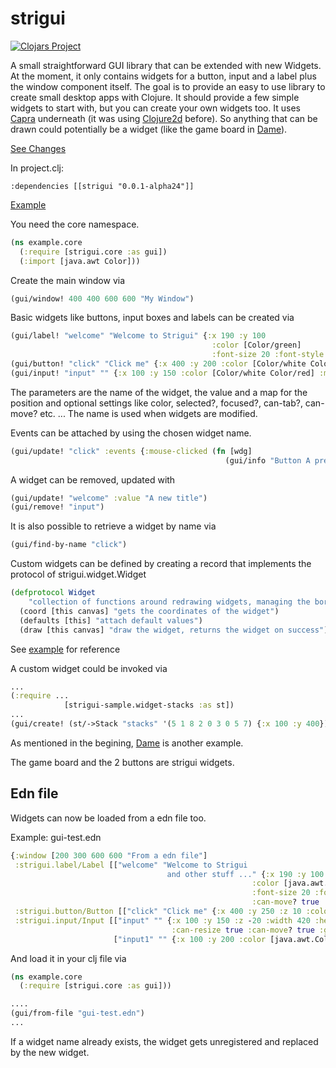 # strigui

[![Clojars Project](https://img.shields.io/clojars/v/strigui.svg)](https://clojars.org/strigui)

A small straightforward GUI library that can be extended with new Widgets. At the moment, it only contains widgets for a button, input and a label plus the window component itself.
The goal is to provide an easy to use library to create small desktop apps with Clojure. It should provide a few simple widgets to start with,
but you can create your own widgets too. 
It uses [Capra](https://github.com/MikeHardIce/Capra) underneath (it was using [Clojure2d](https://github.com/Clojure2D/clojure2d) before). So anything that can be drawn could potentially be a widget (like the game board in [Dame](https://github.com/MikeHardIce/Dame)).

[See Changes](CHANGES.md)

In project.clj:

```
:dependencies [[strigui "0.0.1-alpha24"]]
```
[Example](https://github.com/MikeHardIce/strigui-sample)

You need the core namespace.

```Clojure
(ns example.core
  (:require [strigui.core :as gui])
  (:import [java.awt Color]))

```
Create the main window via

```Clojure
(gui/window! 400 400 600 600 "My Window")
```

Basic widgets like buttons, input boxes and labels can be created via

```Clojure
(gui/label! "welcome" "Welcome to Strigui" {:x 190 :y 100
                                             :color [Color/green]
                                             :font-size 20 :font-style [:bold]})
(gui/button! "click" "Click me" {:x 400 :y 200 :color [Color/white Color/black]})
(gui/input! "input" "" {:x 100 :y 150 :color [Color/white Color/red] :min-width 420})
```
The parameters are the name of the widget, the value and a map for the position and optional settings like color, selected?, focused?, can-tab?, can-move? etc. ...
The name is used when widgets are modified.

Events can be attached by using the chosen widget name.

```Clojure
(gui/update! "click" :events {:mouse-clicked (fn [wdg]
                                                (gui/info "Button A pressed"))})
```

A widget can be removed, updated with

```Clojure
(gui/update! "welcome" :value "A new title")
(gui/remove! "input")
```

It is also possible to retrieve a widget by name via
```Clojure
(gui/find-by-name "click")
```

Custom widgets can be defined by creating a record that implements the protocol of strigui.widget.Widget

```Clojure
(defprotocol Widget 
    "collection of functions around redrawing widgets, managing the border etc. ..."
  (coord [this canvas] "gets the coordinates of the widget")
  (defaults [this] "attach default values")
  (draw [this canvas] "draw the widget, returns the widget on success"))

```
See [example](https://github.com/MikeHardIce/strigui-sample/blob/main/src/strigui_sample/widget_stacks.clj#L42) for reference

A custom widget could be invoked via

```Clojure
...
(:require ...
            [strigui-sample.widget-stacks :as st])
...
(gui/create! (st/->Stack "stacks" '(5 1 8 2 0 3 0 5 7) {:x 100 :y 400}))
```

As mentioned in the begining, [Dame](https://github.com/MikeHardIce/Dame) is another example.

The game board and the 2 buttons are strigui widgets.

## Edn file

Widgets can now be loaded from a edn file too.

Example:
gui-test.edn
```Clojure
{:window [200 300 600 600 "From a edn file"]
 :strigui.label/Label [["welcome" "Welcome to Strigui
                                   and other stuff ..." {:x 190 :y 100 :z 20
                                                      :color [java.awt.Color/green]
                                                      :font-size 20 :font-style [:bold]
                                                      :can-move? true :group "bla"}]]
 :strigui.button/Button [["click" "Click me" {:x 400 :y 250 :z 10 :color [java.awt.Color/gray java.awt.Color/black] :can-tab? true :group "bla"}]]
 :strigui.input/Input [["input" "" {:x 100 :y 150 :z -20 :width 420 :height 300 :color [java.awt.Color/white java.awt.Color/red] :selected? true :can-tab? true 
                                    :can-resize true :can-move? true :group ["inputs" "bla"]}]
                       ["input1" "" {:x 100 :y 200 :color [java.awt.Color/gray java.awt.Color/red] :width 420 :can-tab? true :group "inputs"}]]}
```

And load it in your clj file via
```Clojure
(ns example.core
  (:require [strigui.core :as gui]))

....
(gui/from-file "gui-test.edn")
...
```

If a widget name already exists, the widget gets unregistered and replaced by the new widget.
